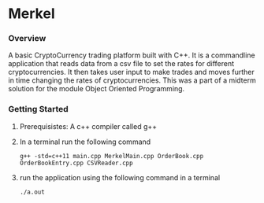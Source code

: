 # Merkel

### Overview

A basic CryptoCurrency trading platform built with C++. It is a commandline application that reads data from a csv file to set the rates for different cryptocurrencies. It then takes user input to make trades and moves further in time changing the rates of cryptocurrencies. This was a part of a midterm solution for the module Object Oriented Programming.

### Getting Started

1. Prerequisistes: A c++ compiler called g++
2. In a terminal run the following command

   ```console
   g++ -std=c++11 main.cpp MerkelMain.cpp OrderBook.cpp OrderBookEntry.cpp CSVReader.cpp
   ```

3. run the application using the following command in a terminal

   ```console
   ./a.out
   ```
